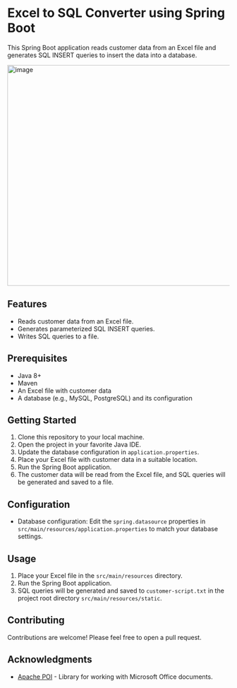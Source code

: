 
# Excel to SQL Converter using Spring Boot

This Spring Boot application reads customer data from an Excel file and generates SQL INSERT queries to insert the data into a database.


<img width="900" height="500" alt="image" src="https://github.com/Red-Mal/Excel-Parser-spring-boot/assets/57734887/885eabe1-b232-47cb-9b2d-8fabe3d6c33e">




## Features

- Reads customer data from an Excel file.
- Generates parameterized SQL INSERT queries.
- Writes SQL queries to a file.

## Prerequisites

- Java 8+
- Maven
- An Excel file with customer data
- A database (e.g., MySQL, PostgreSQL) and its configuration

## Getting Started

1. Clone this repository to your local machine.
2. Open the project in your favorite Java IDE.
3. Update the database configuration in `application.properties`.
4. Place your Excel file with customer data in a suitable location.
5. Run the Spring Boot application.
6. The customer data will be read from the Excel file, and SQL queries will be generated and saved to a file.

## Configuration

- Database configuration: Edit the `spring.datasource` properties in `src/main/resources/application.properties` to match your database settings.

## Usage

1. Place your Excel file in the `src/main/resources` directory.
2. Run the Spring Boot application.
3. SQL queries will be generated and saved to `customer-script.txt` in the project root directory `src/main/resources/static`.

## Contributing

Contributions are welcome! Please feel free to open a pull request.


## Acknowledgments

- [Apache POI](https://poi.apache.org/) - Library for working with Microsoft Office documents.

